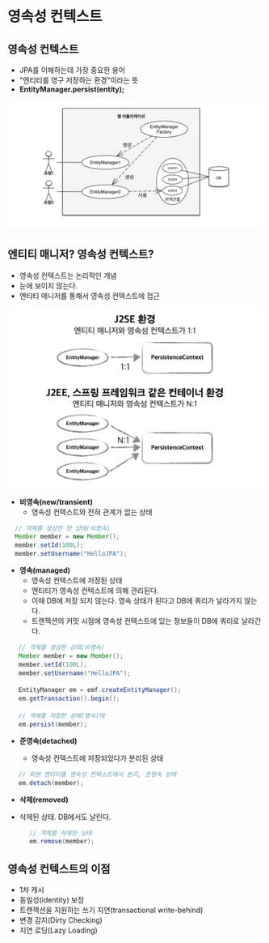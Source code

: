 # 영속성 컨텍스트


## 영속성 컨텍스트

* JPA를 이해하는데 가장 중요한 용어
* "엔티티를 영구 저장하는 환경"이라는 뜻
* **EntityManager.persist(entity);**

![](https://github.com/dididiri1/jpabook/blob/main/images/03_01.png?raw=true)

## 엔티티 매니저? 영속성 컨텍스트?

* 영속성 컨텍스트는 논리적인 개념
* 눈에 보이지 않는다.
* 엔티티 매니저를 통해서 영속성 컨텍스트에 접근

![](https://github.com/dididiri1/jpabook/blob/main/images/03_02.png?raw=true)

- **비영속(new/transient)**
  - 영속성 컨텍스트와 전혀 관계가 없는 상태

``` java
  // 객체를 생성만 한 상태(비영속)
  Member member = new Member();
  member.setId(100L);
  member.setUsername("HelloJPA");
```

- **영속(managed)**
  - 영속성 컨텍스트에 저장된 상태
  - 엔티티가 영속성 컨텍스트에 의해 관리된다.
  - 이때 DB에 저장 되지 않는다. 영속 상태가 된다고 DB에 쿼리가 날라가지 않는다.
  - 트랜잭션의 커밋 시점에 영속성 컨텍스트에 있는 정보들이 DB에 쿼리로 날라간다.

``` java
   // 객체를 생성한 상태(비영속)
   Member member = new Member();
   member.setId(100L);
   member.setUsername("HelloJPA");
      
   EntityManager em = emf.createEntityManager();
   em.getTransaction().begin();
      
   // 객체를 저장한 상태(영속)태
   em.persist(member);
```

- **준영속(detached)**

  - 영속성 컨텍스트에 저장되었다가 분리된 상태

``` java
   // 회원 엔티티를 영속성 컨텍스트에서 분리, 준영속 상태
   em.detach(member);
```

- **삭제(removed)**

- 삭제된 상태. DB에서도 날린다.

``` java
      // 객체를 삭제한 상태
      em.remove(member);
```

## 영속성 컨텍스트의 이점

- 1차 캐시
- 동일성(identity) 보장
- 트랜잭션을 지원하는 쓰기 지연(transactional write-behind)
- 변경 감지(Dirty Checking)
- 지연 로딩(Lazy Loading)